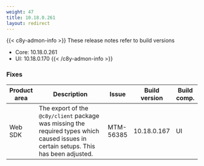 ```yaml
---
weight: 47
title: 10.18.0.261
layout: redirect
---
```


{{< c8y-admon-info >}}
These release notes refer to build versions
- Core: 10.18.0.261
- UI: 10.18.0.170
{{< /c8y-admon-info >}}

### Fixes

<table>
<colgroup>
<col style="width: 15%;">
<col style="width:50%;">
<col style="width: 10%;">
<col style="width: 12%;">
<col style="width: 13%;">
</colgroup>
<thead><tr>
<th>
Product area</th>
<th>
Description</th>
<th>
Issue</th>
<th>
Build version</th>
<th>Build comp.</th>
</tr>
</thead><tbody>


<tr>
<td>Web SDK</td>
<td>The export of the <code>@c8y/client</code> package was missing the required types which caused issues in certain setups. This has been adjusted.</td>

<td>MTM-56385</td>
<td>10.18.0.167</td>
<td>UI</td>
</tr>

</tbody></table>
